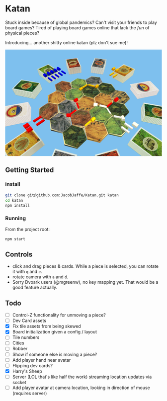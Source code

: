 # Katan

Stuck inside because of global pandemics?
Can't visit your friends to play board games?
Tired of playing board games online that lack the *fun* of physical pieces?

Introducing... another shitty online katan (plz don't sue me)!

![Game screenshot](README_assets/demo.png "Gameboard Screenshot")

## Getting Started

### install

```bash
git clone git@github.com:JacobJaffe/Katan.git katan
cd katan
npm install
```

### Running

From the project root:

```bash
npm start
```

## Controls

- click and drag pieces & cards. While a piece is selected, you can rotate it with `q` and `e`.
- rotate camera with `a` and `d`.
- Sorry Dvoark users (@mgreenw), no key mapping yet. That would be a good feature actually.

## Todo

- [ ] Control-Z functionality for unmoving a piece?
- [ ] Dev Card assets
- [x] Fix tile assets from being skewed
- [x] Board initialization given a config / layout
- [ ] Tile numbers
- [ ] Cities
- [ ] Robber
- [ ] Show if someone else is moving a piece?
- [ ] Add player hand near avatar
- [ ] Flipping dev cards? 
- [x] Harry's Sheep
- [ ] Server (LOL that's like half the work) streaming location updates via socket
- [ ] Add player avatar at camera location, looking in direction of mouse (requires server)
